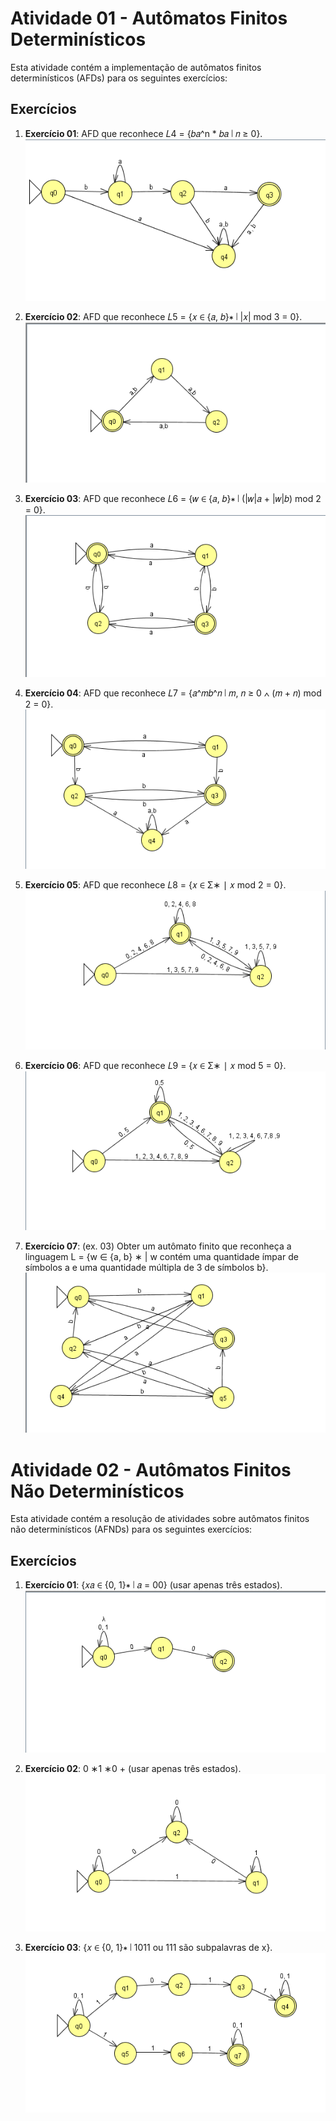 # Atividade 01 - Autômatos Finitos Determinísticos

Esta atividade contém a implementação de autômatos finitos determinísticos (AFDs) para os seguintes exercícios:

## Exercícios

1. **Exercício 01**: AFD que reconhece 𝐿4 = {𝑏𝑎^n \* 𝑏𝑎 ∣ 𝑛 ≥ 0}.  
   ![Diagrama do AFD](atv-01%20-%20deterministic%20finite%20automata/ex01/ex01.png)

2. **Exercício 02**: AFD que reconhece 𝐿5 = {𝑥 ∈ {𝑎, 𝑏}∗ ∣ |𝑥| mod 3 = 0}.  
   ![Diagrama do AFD](atv-01%20-%20deterministic%20finite%20automata/ex02/ex02.png)

3. **Exercício 03**: AFD que reconhece 𝐿6 = {𝑤 ∈ {𝑎, 𝑏}∗ ∣ (|𝑤|𝑎 + |𝑤|𝑏) mod 2 = 0}.  
   ![Diagrama do AFD](atv-01%20-%20deterministic%20finite%20automata/ex03/ex03.png)

4. **Exercício 04**: AFD que reconhece 𝐿7 = {𝑎^𝑚𝑏^𝑛 ∣ 𝑚, 𝑛 ≥ 0 ∧ (𝑚 + 𝑛) mod 2 = 0}.  
   ![Diagrama do AFD](atv-01%20-%20deterministic%20finite%20automata/ex04/ex04.png)

5. **Exercício 05**: AFD que reconhece 𝐿8 = {𝑥 ∈ Σ∗ ∣ 𝑥 mod 2 = 0}.  
   ![Diagrama do AFD](atv-01%20-%20deterministic%20finite%20automata/ex05/ex05.png)

6. **Exercício 06**: AFD que reconhece 𝐿9 = {𝑥 ∈ Σ∗ ∣ 𝑥 mod 5 = 0}.  
   ![Diagrama do AFD](atv-01%20-%20deterministic%20finite%20automata/ex06/ex06.png)

7. **Exercício 07**: (ex. 03) Obter um autômato finito que reconheça a linguagem L = {w ∈ {a, b} ∗ | w contém uma quantidade ímpar de símbolos a e uma quantidade múltipla de 3 de símbolos b}.  
   ![Diagrama do AFD](atv-01%20-%20deterministic%20finite%20automata/ex07/ex07.png)

# Atividade 02 - Autômatos Finitos Não Determinísticos

Esta atividade contém a resolução de atividades sobre autômatos finitos não determinísticos (AFNDs) para os seguintes exercícios:

## Exercícios

1. **Exercício 01**: {𝑥𝑎 ∈ {0, 1}∗ ∣ 𝑎 = 00} (usar apenas três estados).  
   ![Diagrama do AFND](atv-02%20-%20non-deterministic%20finite%20automata/ex01/ex01.png)

2. **Exercício 02**: 0 ∗1 ∗0 + (usar apenas três estados).  
   ![Diagrama do AFND](atv-02%20-%20non-deterministic%20finite%20automata/ex02/ex02.png)

3. **Exercício 03**: {𝑥 ∈ {0, 1}∗ ∣ 1011 ou 111 são subpalavras de x}.  
   ![Diagrama do AFND](atv-02%20-%20non-deterministic%20finite%20automata/ex03/ex03.png)
